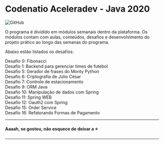 # Codenatio Aceleradev - Java 2020

![GitHub](https://img.shields.io/github/license/pricardoti/codenatio-aceleradev-java?color=blue&style=flat-square)


O programa é dividido em módulos semanais dentro da plataforma. Os módulos contam com aulas, conteúdos, desafios e desenvolvimento do projeto prático ao longo das semanas do programa.

Abaixo estão listados os desafios:

Desafio 0: Fibonacci <br />
Desafio 1: Backend para gerenciar times de futebol <br />
Desafio 5: Gerador de frases do Monty Python <br />
Desafio 6: Criptografia de Júlio César <br />
Desafio 7: Controle de estacionamento <br />
Desafio 9: ORM Java <br />
Desafio 10: Manipulação de dados com Spring <br />
Desafio 11: Spring WEB <br />
Desafio 12: Oauth2 com Spring <br />
Desafio 15: Order Service <br />
Desafio 16: Refatorando Formas de Pagamento <br />

---

#### Aaaah, se gostou, não esquece de deixar a :star:

---
